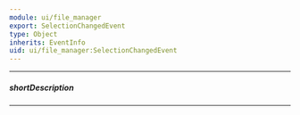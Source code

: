```yaml
---
module: ui/file_manager
export: SelectionChangedEvent
type: Object
inherits: EventInfo
uid: ui/file_manager:SelectionChangedEvent
---
```

---
##### shortDescription
<!-- Description goes here -->

---
<!-- Description goes here -->